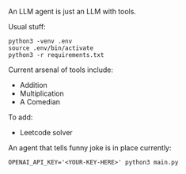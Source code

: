 An LLM agent is just an LLM with tools.

Usual stuff:
```
python3 -venv .env
source .env/bin/activate
python3 -r requirements.txt
```

Current arsenal of tools include:
- Addition
- Multiplication
- A Comedian

To add:
- Leetcode solver

An agent that tells funny joke is in place currently:
```
OPENAI_API_KEY='<YOUR-KEY-HERE>' python3 main.py
```